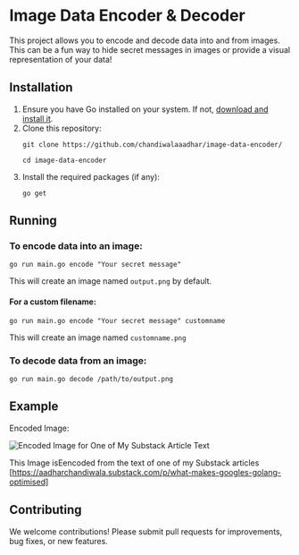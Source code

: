 # Image Data Encoder & Decoder

This project allows you to encode and decode data into and from images. This can be a fun way to hide secret messages in images or provide a visual representation of your data!

## Installation

1. Ensure you have Go installed on your system. If not, [download and install it](https://golang.org/doc/install).
2. Clone this repository:
   ```
   git clone https://github.com/chandiwalaaadhar/image-data-encoder/
   
   cd image-data-encoder
   ```
3. Install the required packages (if any):
   ```
   go get
   ```

## Running

### To encode data into an image:
```
go run main.go encode "Your secret message"
```
This will create an image named `output.png` by default.

#### For a custom filename:
```
go run main.go encode "Your secret message" customname
```
This will create an image named `customname.png`

### To decode data from an image:
```
go run main.go decode /path/to/output.png
```

## Example

Encoded Image:

![Encoded Image for One of My Substack Article Text](https://github.com/chandiwalaaadhar/image-data-encoder/assets/27367779/cc9796a2-1c87-4532-b8ce-ea3503280956)

This Image isEencoded from the text of one of my Substack articles
[https://aadharchandiwala.substack.com/p/what-makes-googles-golang-optimised]



## Contributing
We welcome contributions! Please submit pull requests for improvements, bug fixes, or new features.


